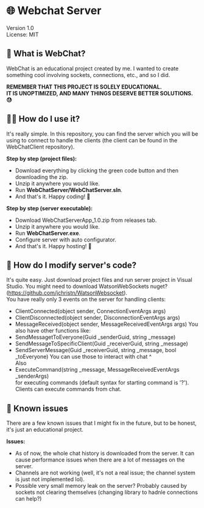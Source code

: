 # 🌐 Webchat Server
Version 1.0  
License: MIT

## 📝 What is WebChat?
WebChat is an educational project created by me. I wanted to create something cool involving sockets, connections, etc., and so I did.

**REMEMBER THAT THIS PROJECT IS SOLELY EDUCATIONAL.  
IT IS UNOPTIMIZED, AND MANY THINGS DESERVE BETTER SOLUTIONS. 😓**

## 🕵🏻 How do I use it?
It's really simple. In this repository, you can find the server which you will be using to connect to handle the clients (the client can be found in the WebChatClient repository).

**Step by step (project files):**
- Download everything by clicking the green code button and then downloading the zip.
- Unzip it anywhere you would like.
- Run **WebChatServer/WebChatServer.sln**.
- And that's it. Happy coding! 🥳

**Step by step (server executable):**
- Download WebChatServerApp_1.0.zip from releases tab.
- Unzip it anywhere you would like.
- Run **WebChatServer.exe**.
- Configure server with auto configurator.
- And that's it. Happy hosting! 🥳

## 💉 How do I modify server's code?
It's quite easy. Just download project files and run server project in Visual Studio. You might need to download WatsonWebSockets nuget? (https://github.com/jchristn/WatsonWebsocket).\
You have really only 3 events on the server for handling clients:
- ClientConnected(object sender, ConnectionEventArgs args)
- ClientDisconnected(object sender, DisconnectionEventArgs args)
- MessageReceived(object sender, MessageReceivedEventArgs args)
You also have other functions like:
- SendMessagetToEveryone(Guid _senderGuid, string _message)
- SendMessageToSpecificClient(Guid _receiverGuid, string _message)
- SendServerMessage(Guid _receiverGuid, string _message, bool _toEveryone)
You can use those to interact with chat ^\
Also
- ExecuteCommand(string _message, MessageReceivedEventArgs _senderArgs)\
for executing commands (default syntax for starting command is '?'). Clients can execute commands from chat.

## 🔧 Known issues
There are a few known issues that I might fix in the future, but to be honest, it's just an educational project.

**Issues:**
- As of now, the whole chat history is downloaded from the server. It can cause performance issues when there are a lot of messages on the server.
- Channels are not working (well, it's not a real issue; the channel system is just not implemented lol).
- Possible very small memory leak on the server? Probably caused by sockets not clearing themselves (changing library to hadnle connections can help?)
